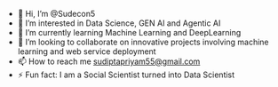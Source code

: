 - 👋 Hi, I’m @Sudecon5
- 👀 I’m interested in Data Science, GEN AI and Agentic AI
- 🌱 I’m currently learning Machine Learning and DeepLearning
- 💞️ I’m looking to collaborate on innovative projects involving machine learning and web service deployment
- 📫 How to reach me sudiptapriyam55@gmail.com
- ⚡ Fun fact: I am a Social Scientist turned into Data Scientist

<!---
Sudecon5/Sudecon5 is a ✨ special ✨ repository because its `README.md` (this file) appears on your GitHub profile.
You can click the Preview link to take a look at your changes.
--->
